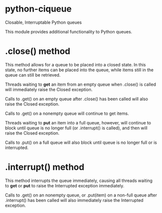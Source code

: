 # python-ciqueue
Closable, Interruptable Python queues

This module provides additional functionality to Python queues.

# .close() method

This method allows for a queue to be placed into a closed state. In this state,
no further items can be placed into the queue, while items still in the queue can
still be retrieved.

Threads waiting to **get** an item from an empty queue when .close() is called will
immediately raise the Closed exception.

Calls to .get() on an empty queue after .close() has been called will also raise
the Closed exception.

Calls to .get() on a nonempty queue will continue to get items.

Threads waiting to **put** an item into a full queue, however, will continue to
block until queue is no longer full (or .interrupt() is called), and then will
raise the Closed exception.

Calls to .put() on a full queue will also block until queue is no longer full or
is interrupted.

# .interrupt() method

This method interrupts the queue immediately, causing all threads waiting to **get**
or **put** to raise the Interrupted exception immediately.

Calls to .get() on an nonempty queue, or .put(item) on a non-full queue after
.interrupt() has been called will also immediately raise the Interrupted exception.
